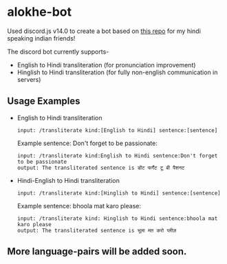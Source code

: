 # alokhe-bot
Used discord.js v14.0 to create a bot based on [this repo](https://github.com/sheeerio/alokhe) for my hindi speaking indian friends!

The discord bot currently supports- 
- English to Hindi transliteration (for pronunciation improvement)
- Hinglish to Hindi transliteration (for fully non-english communication in servers)

## Usage Examples
- English to Hindi transliteration
  ```
  input: /transliterate kind:[English to Hindi] sentence:[sentence]
  ```
  Example sentence: Don't forget to be passionate:
  ```
  input: /transliterate kind:English to Hindi sentence:Don't forget to be passionate
  output: The transliterated sentence is डोंट फर्गैट टू बी पैशनट
  ```
- Hindi-English to Hindi transliteration
  ```
  input: /transliterate kind:[Hinglish to Hindi] sentence:[sentence]
  ```
  Example sentence: bhoola mat karo please:
  ```
  input: /transliterate kind: Hinglish to Hindi sentence:bhoola mat karo please
  output: The transliterated sentence is भूला मत करो प्लीज़
  ```
## More language-pairs will be added soon.
